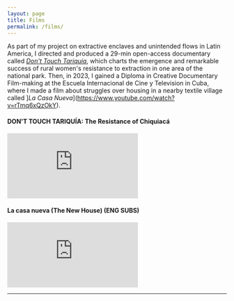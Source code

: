 ```yaml
---
layout: page
title: Films
permalink: /films/
---
```


As part of my project on extractive enclaves and unintended flows in Latin America, I directed and produced a 29-min open-access documentary called [*Don't Touch Tariquía*](https://www.youtube.com/watch?v=R3SbF-nGZbI), which charts the emergence and remarkable success of rural women's resistance to extraction in one area of the national park. Then, in 2023, I gained a Diploma in Creative Documentary Film-making at the Escuela Internacional de Cine y Television in Cuba, where I made a film about struggles over housing in a nearby textile village called ]*La Casa Nueva*](https://www.youtube.com/watch?v=rTmq6xQzOkY).


#### DON'T TOUCH TARIQUÍA: The Resistance of Chiquiacá
<div class="video-container">
  <iframe src="https://www.youtube.com/embed/R3SbF-nGZbI" frameborder="0" allowfullscreen></iframe>
</div>


#### La casa nueva (The New House) (ENG SUBS)
<div class="video-container">
  <iframe src="https://www.youtube.com/embed/rTmq6xQzOkY" frameborder="0" allowfullscreen></iframe>
</div>

---

